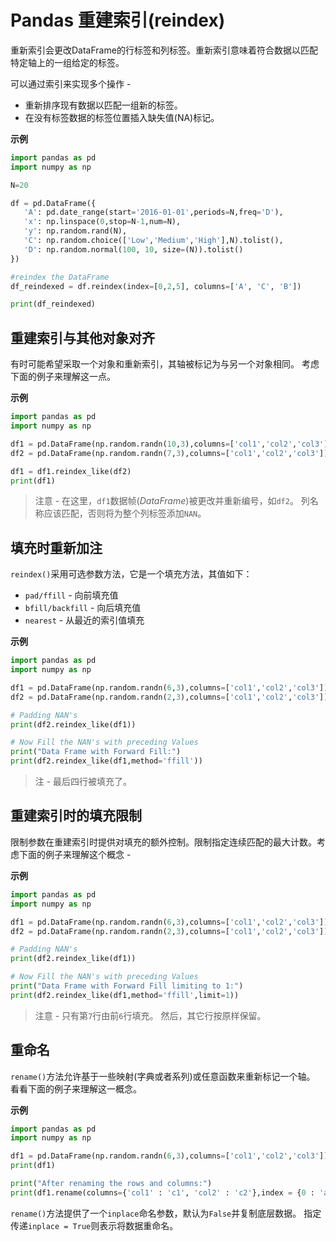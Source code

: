 # Pandas 重建索引(reindex)

重新索引会更改DataFrame的行标签和列标签。重新索引意味着符合数据以匹配特定轴上的一组给定的标签。

可以通过索引来实现多个操作 -

- 重新排序现有数据以匹配一组新的标签。
- 在没有标签数据的标签位置插入缺失值(NA)标记。

**示例**

```python
import pandas as pd
import numpy as np

N=20

df = pd.DataFrame({
   'A': pd.date_range(start='2016-01-01',periods=N,freq='D'),
   'x': np.linspace(0,stop=N-1,num=N),
   'y': np.random.rand(N),
   'C': np.random.choice(['Low','Medium','High'],N).tolist(),
   'D': np.random.normal(100, 10, size=(N)).tolist()
})

#reindex the DataFrame
df_reindexed = df.reindex(index=[0,2,5], columns=['A', 'C', 'B'])

print(df_reindexed)
```

## 重建索引与其他对象对齐

有时可能希望采取一个对象和重新索引，其轴被标记为与另一个对象相同。 考虑下面的例子来理解这一点。

**示例**

```python
import pandas as pd
import numpy as np

df1 = pd.DataFrame(np.random.randn(10,3),columns=['col1','col2','col3'])
df2 = pd.DataFrame(np.random.randn(7,3),columns=['col1','col2','col3'])

df1 = df1.reindex_like(df2)
print(df1)
```

> 注意 - 在这里，`df1`数据帧(*DataFrame*)被更改并重新编号，如`df2`。 列名称应该匹配，否则将为整个列标签添加`NAN`。

## 填充时重新加注

`reindex()`采用可选参数方法，它是一个填充方法，其值如下：

- `pad/ffill` - 向前填充值
- `bfill/backfill` - 向后填充值
- `nearest`  - 从最近的索引值填充

**示例**

```python
import pandas as pd
import numpy as np

df1 = pd.DataFrame(np.random.randn(6,3),columns=['col1','col2','col3'])
df2 = pd.DataFrame(np.random.randn(2,3),columns=['col1','col2','col3'])

# Padding NAN's
print(df2.reindex_like(df1))

# Now Fill the NAN's with preceding Values
print("Data Frame with Forward Fill:")
print(df2.reindex_like(df1,method='ffill'))
```

> 注 - 最后四行被填充了。

## 重建索引时的填充限制

限制参数在重建索引时提供对填充的额外控制。限制指定连续匹配的最大计数。考虑下面的例子来理解这个概念 -

**示例**

```python
import pandas as pd
import numpy as np

df1 = pd.DataFrame(np.random.randn(6,3),columns=['col1','col2','col3'])
df2 = pd.DataFrame(np.random.randn(2,3),columns=['col1','col2','col3'])

# Padding NAN's
print(df2.reindex_like(df1))

# Now Fill the NAN's with preceding Values
print("Data Frame with Forward Fill limiting to 1:")
print(df2.reindex_like(df1,method='ffill',limit=1))
```

> 注意 - 只有第`7`行由前`6`行填充。 然后，其它行按原样保留。

## 重命名

`rename()`方法允许基于一些映射(字典或者系列)或任意函数来重新标记一个轴。
看看下面的例子来理解这一概念。

**示例**

```python
import pandas as pd
import numpy as np

df1 = pd.DataFrame(np.random.randn(6,3),columns=['col1','col2','col3'])
print(df1)

print("After renaming the rows and columns:")
print(df1.rename(columns={'col1' : 'c1', 'col2' : 'c2'},index = {0 : 'apple', 1 : 'banana', 2 : 'durian'}))
```

`rename()`方法提供了一个`inplace`命名参数，默认为`False`并复制底层数据。 指定传递`inplace = True`则表示将数据重命名。